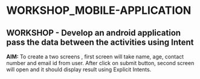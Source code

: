 # WORKSHOP_MOBILE-APPLICATION
## WORKSHOP - Develop an android application pass the data between the activities using Intent

**AIM:**
To create a two screens , first screen will take name, age, contact number and email id from user. After click on submit button, second screen will open and it should display result using Explicit Intents.
